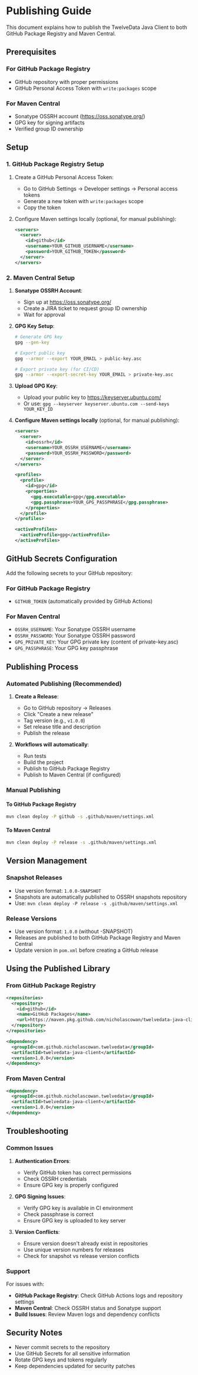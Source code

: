 # Publishing Guide

This document explains how to publish the TwelveData Java Client to both GitHub Package Registry and Maven Central.

## Prerequisites

### For GitHub Package Registry
- GitHub repository with proper permissions
- GitHub Personal Access Token with `write:packages` scope

### For Maven Central
- Sonatype OSSRH account (https://oss.sonatype.org/)
- GPG key for signing artifacts
- Verified group ID ownership

## Setup

### 1. GitHub Package Registry Setup

1. Create a GitHub Personal Access Token:
   - Go to GitHub Settings → Developer settings → Personal access tokens
   - Generate a new token with `write:packages` scope
   - Copy the token

2. Configure Maven settings locally (optional, for manual publishing):
   ```xml
   <servers>
     <server>
       <id>github</id>
       <username>YOUR_GITHUB_USERNAME</username>
       <password>YOUR_GITHUB_TOKEN</password>
     </server>
   </servers>
   ```

### 2. Maven Central Setup

1. **Sonatype OSSRH Account**:
   - Sign up at https://oss.sonatype.org/
   - Create a JIRA ticket to request group ID ownership
   - Wait for approval

2. **GPG Key Setup**:
   ```bash
   # Generate GPG key
   gpg --gen-key
   
   # Export public key
   gpg --armor --export YOUR_EMAIL > public-key.asc
   
   # Export private key (for CI/CD)
   gpg --armor --export-secret-key YOUR_EMAIL > private-key.asc
   ```

3. **Upload GPG Key**:
   - Upload your public key to https://keyserver.ubuntu.com/
   - Or use: `gpg --keyserver keyserver.ubuntu.com --send-keys YOUR_KEY_ID`

4. **Configure Maven settings locally** (optional, for manual publishing):
   ```xml
   <servers>
     <server>
       <id>ossrh</id>
       <username>YOUR_OSSRH_USERNAME</username>
       <password>YOUR_OSSRH_PASSWORD</password>
     </server>
   </servers>
   
   <profiles>
     <profile>
       <id>gpg</id>
       <properties>
         <gpg.executable>gpg</gpg.executable>
         <gpg.passphrase>YOUR_GPG_PASSPHRASE</gpg.passphrase>
       </properties>
     </profile>
   </profiles>
   
   <activeProfiles>
     <activeProfile>gpg</activeProfile>
   </activeProfiles>
   ```

## GitHub Secrets Configuration

Add the following secrets to your GitHub repository:

### For GitHub Package Registry
- `GITHUB_TOKEN` (automatically provided by GitHub Actions)

### For Maven Central
- `OSSRH_USERNAME`: Your Sonatype OSSRH username
- `OSSRH_PASSWORD`: Your Sonatype OSSRH password
- `GPG_PRIVATE_KEY`: Your GPG private key (content of private-key.asc)
- `GPG_PASSPHRASE`: Your GPG key passphrase

## Publishing Process

### Automated Publishing (Recommended)

1. **Create a Release**:
   - Go to GitHub repository → Releases
   - Click "Create a new release"
   - Tag version (e.g., `v1.0.0`)
   - Set release title and description
   - Publish the release

2. **Workflows will automatically**:
   - Run tests
   - Build the project
   - Publish to GitHub Package Registry
   - Publish to Maven Central (if configured)

### Manual Publishing

#### To GitHub Package Registry
```bash
mvn clean deploy -P github -s .github/maven/settings.xml
```

#### To Maven Central
```bash
mvn clean deploy -P release -s .github/maven/settings.xml
```

## Version Management

### Snapshot Releases
- Use version format: `1.0.0-SNAPSHOT`
- Snapshots are automatically published to OSSRH snapshots repository
- Use: `mvn clean deploy -P release -s .github/maven/settings.xml`

### Release Versions
- Use version format: `1.0.0` (without -SNAPSHOT)
- Releases are published to both GitHub Package Registry and Maven Central
- Update version in `pom.xml` before creating a GitHub release

## Using the Published Library

### From GitHub Package Registry
```xml
<repositories>
  <repository>
    <id>github</id>
    <name>GitHub Packages</name>
    <url>https://maven.pkg.github.com/nicholascowan/twelvedata-java-client</url>
  </repository>
</repositories>

<dependency>
  <groupId>com.github.nicholascowan.twelvedata</groupId>
  <artifactId>twelvedata-java-client</artifactId>
  <version>1.0.0</version>
</dependency>
```

### From Maven Central
```xml
<dependency>
  <groupId>com.github.nicholascowan.twelvedata</groupId>
  <artifactId>twelvedata-java-client</artifactId>
  <version>1.0.0</version>
</dependency>
```

## Troubleshooting

### Common Issues

1. **Authentication Errors**:
   - Verify GitHub token has correct permissions
   - Check OSSRH credentials
   - Ensure GPG key is properly configured

2. **GPG Signing Issues**:
   - Verify GPG key is available in CI environment
   - Check passphrase is correct
   - Ensure GPG key is uploaded to key server

3. **Version Conflicts**:
   - Ensure version doesn't already exist in repositories
   - Use unique version numbers for releases
   - Check for snapshot vs release version conflicts

### Support

For issues with:
- **GitHub Package Registry**: Check GitHub Actions logs and repository settings
- **Maven Central**: Check OSSRH status and Sonatype support
- **Build Issues**: Review Maven logs and dependency conflicts

## Security Notes

- Never commit secrets to the repository
- Use GitHub Secrets for all sensitive information
- Rotate GPG keys and tokens regularly
- Keep dependencies updated for security patches 